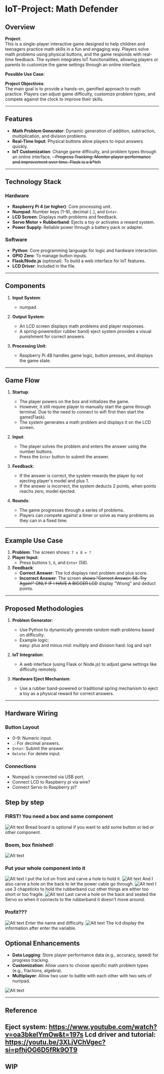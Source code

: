 # IoT-Project: Math Defender

## Overview

**Project**:  
This is a single-player interactive game designed to help children and teenagers practice math skills in a fun and engaging way. Players solve math problems using physical buttons, and the game responds with real-time feedback. The system integrates IoT functionalities, allowing players or parents to customize the game settings through an online interface.

**Possible Use Case**:  


**Project Objectives**:  
The main goal is to provide a hands-on, gamified approach to math practice. Players can adjust game difficulty, customize problem types, and compete against the clock to improve their skills.

---

## Features

- **Math Problem Generator**: Dynamic generation of addition, subtraction, multiplication, and division problems.
- **Real-Time Input**: Physical buttons allow players to input answers quickly.
- **IoT Customization**: Change game difficulty, and problem types through an online interface.
~~- Progress Tracking: Monitor player performance and improvement over time. Flask is a b*tch~~

---

## Technology Stack

### Hardware
- **Raspberry Pi 4 (or higher)**: Core processing unit.
- **Numpad**: Number keys (1–9), decimal (`.`), and `Enter`.
- **LCD Screen**: Displays math problems and feedback.
- **Servo Motor + Rubberband**: Ejects a toy or activates a reward system.
- **Power Supply**: Reliable power through a battery pack or adapter.

### Software
- **Python**: Core programming language for logic and hardware interaction.
- **GPIO Zero**: To manage button inputs.
- **Flask/Node.js** (optional): To build a web interface for IoT features.
- **LCD Driver**: Included in the file.

---

## Components

1. **Input System**:  
   - numpad
   
2. **Output System**:  
   - An LCD screen displays math problems and player responses.
   - A spring-powered(or rubber band) eject system provides a visual punishment for correct answers.

3. **Processing Unit**:  
   - Raspberry Pi 4B handles game logic, button presses, and displays the game state.

---

## Game Flow

1. **Startup**:  
   - The player powers on the box and initializes the game.
   - However, it still require player to manually start the game through terminal. Due to the need to connect to wifi first then start the game(Flask).
   - The system generates a math problem and displays it on the LCD screen.

2. **Input**:  
   - The player solves the problem and enters the answer using the number buttons.
   - Press the `Enter` button to submit the answer.

3. **Feedback**:  
   - If the answer is correct, the system rewards the player by not ejecting player's model and plus 1.
   - If the answer is incorrect, the system deducts 2 points, when points reachs zero, model ejected.

4. **Rounds**:  
   - The game progresses through a series of problems.
   - Players can compete against a timer or solve as many problems as they can in a fixed time.

---

## Example Use Case

1. **Problem**: The screen shows: `7 x 8 = ?`  
2. **Player Input**:  
   - Press buttons `5`, `6`, and `Enter` (56).  
3. **Feedback**:  
   - **Correct Answer**: The lcd displays next problem and plus score.
   - **Incorrect Answer**: The screen ~~shows "Correct Answer: 56. Try Again!" ONLY IF I HAVE A BIGGER LCD~~ display "Wrong" and deduct points.  

---

## Proposed Methodologies

1. **Problem Generator**:  
   - Use Python to dynamically generate random math problems based on difficulty.  
   - Example logic:  
     easy: plus and minus
     mid: multiply and division
     hard: log and sqrt

2. **IoT Integration**:  
   - A web interface (using Flask or Node.js) to adjust game settings like difficulty remotely.

3. **Hardware Eject Mechanism**:  
   - Use a rubber band-powered or traditional spring mechanism to eject a toy as a physical reward for correct answers.

---

## Hardware Wiring

### Button Layout
- 0–9: Numeric input.
- `.`: For decimal answers.
- `Enter`: Submit the answer.
- `Delete`: For delete input.

### Connections
- Numpad is connected via USB port.
- Connect LCD to Raspberry pi via wire?
- Connect Servo to Raspberry pi?

## Step by step

### FIRST! You need a box and some component
![Alt text](images/IMG_2330.jpg)
Bread board is optional if you want to add some button or led or other component.
### Boom, box finished!
![Alt text](images/IMG_2341.jpg)
### Put your whole component into it
![Alt text](images/IMG_2342.jpg)
I put the lcd on front and carve a hole to hold it.
![Alt text](images/IMG_2343.jpg)
And I also carve a hole on the back to let the power cable go through.
![Alt text](images/IMG_2344.jpg)
I use 3 chapsticks to hold the rubberband cuz other things are either too short or too fragile.
![Alt text](images/IMG_2345.jpg)
Last carve a hole on the back and seated the Servo so when it connects to the rubberband it doesn't move around.

### Profit???
![Alt text](images/IMG_2347.png)
Enter the name and difficulty.
![Alt text](images/IMG_2348.jpg)
The lcd display the information after enter the variable.


## Optional Enhancements

- **Data Logging**: Store player performance data (e.g., accuracy, speed) for progress tracking.
- **Customization**: Allow users to choose specific math problem types (e.g., fractions, algebra).
- **Multiplayer**: Allow two user to battle with each other with two sets of numpad.

![Alt text](images/IMG_2331.jpg)

---

## Reference

Eject system: https://www.youtube.com/watch?v=oa3bkelYmOw&t=197s
Lcd driver and tutorial: https://youtu.be/3XLjVChVgec?si=pfhjOG6D5fRk9OT9
---

## WIP
